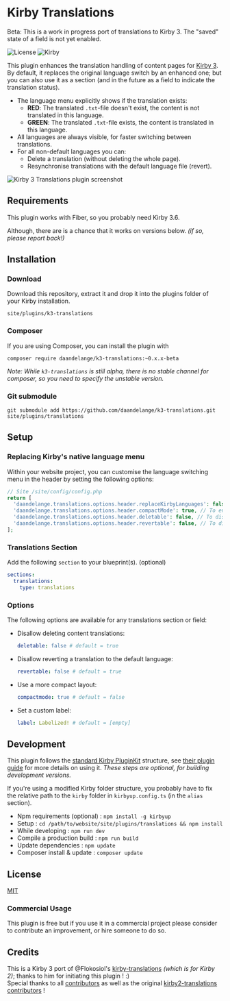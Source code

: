 # Kirby Translations

Beta: This is a work in progress port of translations to Kirby 3. The "saved" state of a field is not yet enabled.

![License](https://img.shields.io/badge/License-MIT-green.svg) ![Kirby](https://img.shields.io/badge/Kirby-3.6+-f0c674.svg)

This plugin enhances the translation handling of content pages for [Kirby 3](http://getkirby.com).
By default, it replaces the original language switch by an enhanced one; but you can also use it as a section (and in the future as a field to indicate the translation status).

- The language menu explicitly shows if the translation exists:
  - **RED**: The translated `.txt`-file doesn't exist, the content is not translated in this language.
  - **GREEN**: The translated `.txt`-file exists, the content is translated in this language.
- All languages are always visible, for faster switching between translations.
- For all non-default languages you can:
  - Delete a translation (without deleting the whole page).
  - Resynchronise translations with the default language file (revert).

![Kirby 3 Translations plugin screenshot](https://user-images.githubusercontent.com/7975568/156542901-0b3713af-25a1-4d5b-9df4-2cd5196b2516.gif)

## Requirements

This plugin works with Fiber, so you probably need Kirby 3.6.

Although, there are is a chance that it works on versions below. _(if so, please report back!)_


## Installation

### Download

Download this repository, extract it and drop it into the plugins folder of your Kirby installation.

```
site/plugins/k3-translations
```

### Composer

If you are using Composer, you can install the plugin with

```
composer require daandelange/k3-translations:~0.x.x-beta
```
_Note: While `k3-translations` is still alpha, there is no stable channel for composer, so you need to specify the unstable version._

### Git submodule

```
git submodule add https://github.com/daandelange/k3-translations.git site/plugins/translations
```


## Setup

### Replacing Kirby's native language menu

Within your website project, you can customise the language switching menu in the header by setting the following options:

```php
// Site /site/config/config.php
return [
  'daandelange.translations.options.header.replaceKirbyLanguages': false, // To disable replacing the native lang menu. Default = true.
  'daandelange.translations.options.header.compactMode': true, // To enable a more compact mode (alpha!). Default = false.
  'daandelange.translations.options.header.deletable': false, // To disallow deleting a language. Default = true.
  'daandelange.translations.options.header.revertable': false, // To disallow reverting a language. Default = true.
];
```

### Translations Section

Add the following `section` to your blueprint(s). (optional)

```yaml
sections:
  translations:
    type: translations
```

### Options

The following options are available for any translations section or field:

- Disallow deleting content translations:  
  ```yaml
  deletable: false # default = true
  ```
- Disallow reverting a translation to the default language:  
  ```yaml
  revertable: false # default = true
  ```
- Use a more compact layout:  
  ```yaml
  compactmode: true # default = false
  ```
- Set a custom label:  
  ```yaml
  label: Labelized! # default = [empty]
  ```


## Development

This plugin follows the [standard Kirby PluginKit](https://github.com/getkirby/pluginkit/tree/4-panel) structure, see [their plugin guide](https://getkirby.com/docs/guide/plugins/plugin-setup-basic) for more details on using it.
*These steps are optional, for building development versions.*

If you're using a modified Kirby folder structure, you probably have to fix the relative path to the `kirby` folder in `kirbyup.config.ts` (in the `alias` section).

- Npm requirements (optional) : `npm install -g kirbyup`
- Setup                       : `cd /path/to/website/site/plugins/translations && npm install`
- While developing            : `npm run dev`
- Compile a production build  : `npm run build`
- Update dependencies         : `npm update`
- Composer install & update   : `composer update`

## License

[MIT](https://github.com/daandelange/k3-translations/blob/main/.github/LICENSE)

### Commercial Usage

This plugin is free but if you use it in a commercial project please consider to contribute an improvement, or hire someone to do so.

## Credits

This is a Kirby 3 port of @Flokosiol's [kirby-translations](https://github.com/flokosiol/kirby-translations) _(which is for Kirby 2)_; thanks to him for initiating this plugin ! :)  
Special thanks to all [contributors](https://github.com/daandelange/k3-translations/graph/contributors) as well as the original [kirby2-translations contributors](https://github.com/flokosiol/kirby-translations/graphs/contributors) !